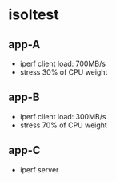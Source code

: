 # isoltest

## app-A

* iperf client load: 700MB/s
* stress 30% of CPU weight

## app-B

* iperf client load: 300MB/s
* stress 70% of CPU weight

## app-C

* iperf server


